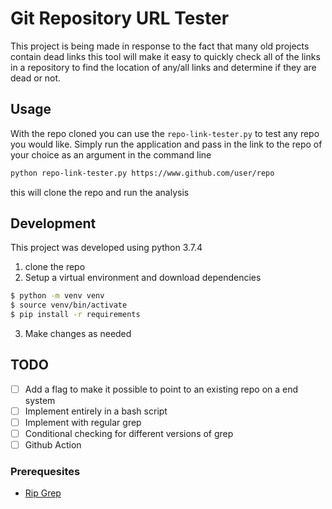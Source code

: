 # Git Repository URL Tester

This project is being made in response to the fact that many old projects contain dead links
this tool will make it easy to quickly check all of the links in a repository to 
find the location of any/all links and determine if they are dead or not. 

## Usage

With the repo cloned you can use the `repo-link-tester.py` to test any repo you would like. Simply
run the application and pass in the link to the repo of your choice as an argument in the command line

```bash
python repo-link-tester.py https://www.github.com/user/repo
```
this will clone the repo and run the analysis

## Development

This project was developed using python 3.7.4

1. clone the repo
2. Setup a virtual environment and download dependencies
   
```bash
$ python -m venv venv
$ source venv/bin/activate
$ pip install -r requirements
```
3. Make changes as needed

## TODO

- [ ] Add a flag to make it possible to point to an existing repo on a end system 
- [ ] Implement entirely in a bash script
- [ ] Implement with regular grep
- [ ] Conditional checking for different versions of grep
- [ ] Github Action

### Prerequesites

* [Rip Grep](https://github.com/BurntSushi/ripgrep)


